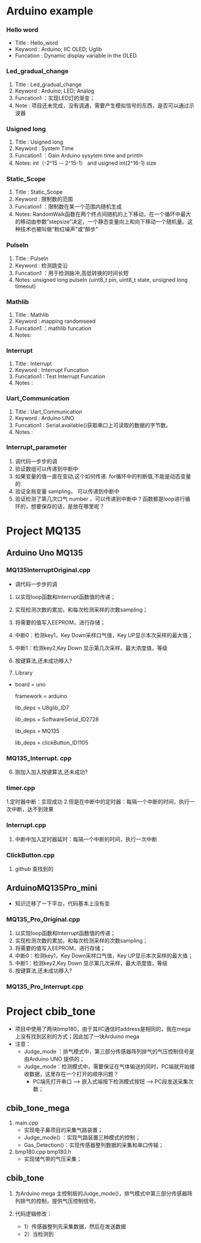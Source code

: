 # Arduino example
### Hello word 

+ Title :     Hello_word
+ Keyword :   Arduino; IIC OLED; Uglib
+ Funcation : Dynamic display variable in the OLED.
### Led_gradual_change

1. Title :     Led_gradual_change
2. Keyword :   Arduino; LED; Analog
3. Funcation1 ：实现LED灯的渐变；
4. Note : 项目还未完成，没有调通，需要产生模拟信号的东西，是否可以通过示波器
### Usigned long

1. Title :     Usigned long
2. Keyword :   System Time 
3. Funcation1 ：Gain Arduino sysytem time and println
4. Notes: int（-2^15 -- 2^15-1） and usigned int(2^16-1) size
### Static_Scope

1. Title :     Static_Scope
2. Keyword :   限制数的范围 
3. Funcation1 ：限制数在某一个范围内随机生成
4. Notes:       RandomWalk函数在两个终点间随机的上下移动，在一个循环中最大的移动由参数“stepsize”决定，一个静态变量向上和向下移动一个随机量。这种技术也被叫做“粉红噪声”或“醉步”
### Pulseln

1. Title :      Pulseln
2. Keyword :    检测跳变沿 
3. Funcation1 ：用于检测脉冲,高低转换的时间长短
4. Notes:       unsigned long pulseIn (uint8_t pin, uint8_t state, unsigned long timeout) 
### Mathlib

1. Title :      Mathlib
2. Keyword :    mapping randomseed 
3. Funcation1 ：mathlib funcation
4. Notes:       
### Interrupt 

1. Title :     Interrupt 
2. Keyword :   Interrupt Funcation
3. Funcation1 : Test Interrupt Funcation
4. Notes : 
### Uart_Communication 

1. Title :     Uart_Communication 
2. Keyword :   Arduino UNO
3. Funcation1 : Serial.available()获取串口上可读取的数据的字节数。
4. Notes : 
### Interrupt_parameter

1. 调代码一步步的调
2. 验证数组可以传递到中断中
3. 如果变量的值一直在变动,这个如何传递. for循环中的判断值,不能是动态变量的
4. 验证全局变量 sampling， 可以传递到中断中
5. 验证检测了第几次口气 number ，可以传递到中断中 ?  函数都是loop进行循环的，想要保存的话，是放在哪里呢？

# Project MQ135

## Arduino Uno MQ135

### MQ135InterruptOriginal.cpp

+ 调代码一步步的调

1. 以实现loop函数和Interrupt函数值的传递；
2. 实现检测次数的累加，和每次检测采样的次数sampling；
3. 将需要的值写入EEPROM，进行存储； 
4. 中断0：检测key1，Key Down采样口气值，Key UP显示本次采样的最大值；
5. 中断1：检测key2,Key Down 显示第几次采样，最大浓度值，等级
6. 按键算法,还未成功移入?

7.  Library

   + board = uno

     framework = arduino

     lib_deps = U8glib_ID7

     lib_deps = SoftwareSerial_ID2728

     lib_deps = MQ135

     lib_deps = clickButton_ID1105

### MQ135_Interrupt. cpp

6. 刚加入加入按键算法,还未成功?

### timer.cpp

1.定时器中断：实现成功
2.但是在中断中的定时器：每隔一个中断的时间，执行一次中断，达不到效果

### Interrupt.cpp

1. 中断中加入定时器延时：每隔一个中断的时间，执行一次中断

### ClickButton.cpp

1. github 查找到的

## ArduinoMQ135Pro_mini

+ 知识迁移了一下平台，代码基本上没有变

### MQ135_Pro_Original.cpp

1. 以实现loop函数和Interrupt函数值的传递；
2. 实现检测次数的累加，和每次检测采样的次数sampling；
3. 将需要的值写入EEPROM，进行存储； 
4. 中断0：检测key1，Key Down采样口气值，Key UP显示本次采样的最大值；
5. 中断1：检测key2,Key Down 显示第几次采样，最大浓度值，等级
6. 按键算法,还未成功移入?

### MQ135_Pro_Interrupt.cpp

# Project cbib_tone

+ 项目中使用了两块bmp180，由于其IIC通信时address是相同的，我在mega上没有找到区别的方式；因此加了一块Arduino mega
+ 注意：
  + Judge_mode ：排气模式中，第三部分传感器阵列排气的气压控制信号是由Arduino UNO 提供的；
  + Judge_mode：检测模式中，需要保证在气体输送的同时，PC端就开始接收数据，这里存在一个打开的顺序问题？
    + PC端先打开串口 -->  嵌入式端按下检测模式按钮 -->  PC段发送采集次数；

## cbib_tone_mega

1. main.cpp
   + 实现电子鼻项目的采集气路装置；
   +  Judge_mode() ：实现气路装置三种模式的控制；
   + Gas_Detection()：实现传感器整列数据的采集和串口传输；
2. bmp180.cpp bmp180.h
   + 实现储气带的气压采集；

## cbib_tone

1. 为Arduino mega 主控制板的Judge_mode()，排气模式中第三部分传感器阵列排气的控制，提供气压控制信号。

2. 代码逻辑修改：
   + 1）传感器整列先采集数据，然后在发送数据
   + 2）当检测到
